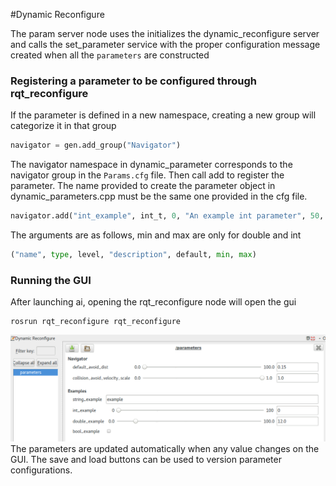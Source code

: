 #Dynamic Reconfigure

The param server node uses the initializes the dynamic_reconfigure server and calls the set_parameter service with the proper configuration message created when all the `parameters` are constructed

### Registering a parameter to be configured through rqt_reconfigure
If the parameter is defined in a new namespace, creating a new group will categorize it in that group 
~~~python
navigator = gen.add_group("Navigator")
~~~
The navigator namespace in dynamic_parameter corresponds to the navigator group in the `Params.cfg` file. Then call add to register the parameter. The name provided to create the parameter object in dynamic_parameters.cpp must be the same one provided in the cfg file. 
~~~python
navigator.add("int_example", int_t, 0, "An example int parameter", 50,  0, 100)
~~~
The arguments are as follows, min and max are only for double and int
~~~python
("name", type, level, "description", default, min, max)
~~~
### Running the GUI 
After launching ai, opening the rqt_reconfigure node will open the gui
~~~
rosrun rqt_reconfigure rqt_reconfigure
~~~
![rqt_reconfigure](rsc/gui.png?raw=true "rqt_reconfigure")
The parameters are updated automatically when any value changes on the GUI. The save and load buttons can be used to version parameter configurations. 
